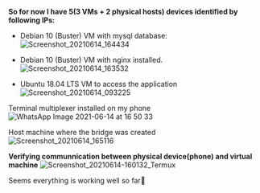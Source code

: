 **So for now I have 5(3 VMs + 2 physical hosts) devices identified by following IPs:**
- Debian 10 (Buster) VM with mysql database:
<br>![Screenshot_20210614_164434](https://user-images.githubusercontent.com/75603064/121883859-dffd2b80-cd2f-11eb-8c43-c3a2ae5f12e5.png)

- Debian 10 (Buster) VM with nginx installed.
![Screenshot_20210614_163532](https://user-images.githubusercontent.com/75603064/121883863-e12e5880-cd2f-11eb-8c49-82729c90d291.png)

- Ubuntu 18.04 LTS VM to access the application 
![Screenshot_20210614_093225](https://user-images.githubusercontent.com/75603064/121883539-7bda6780-cd2f-11eb-8ea6-15ca86c75a3e.png)

Terminal multiplexer installed on my phone
![WhatsApp Image 2021-06-14 at 16 50 33](https://user-images.githubusercontent.com/75603064/121884651-cb6d6300-cd30-11eb-90dc-828084987fec.jpeg)

Host machine where the bridge was created
![Screenshot_20210614_165116](https://user-images.githubusercontent.com/75603064/121884654-cd372680-cd30-11eb-9fc4-ce5fa3b157b2.png)

**Verifying communnication between physical device(phone) and virtual machine**
![Screenshot_20210614-160132_Termux](https://user-images.githubusercontent.com/75603064/121886506-17b9a280-cd33-11eb-80dd-4ff2c38d3525.jpg)

Seems everything is working well so far🙂
